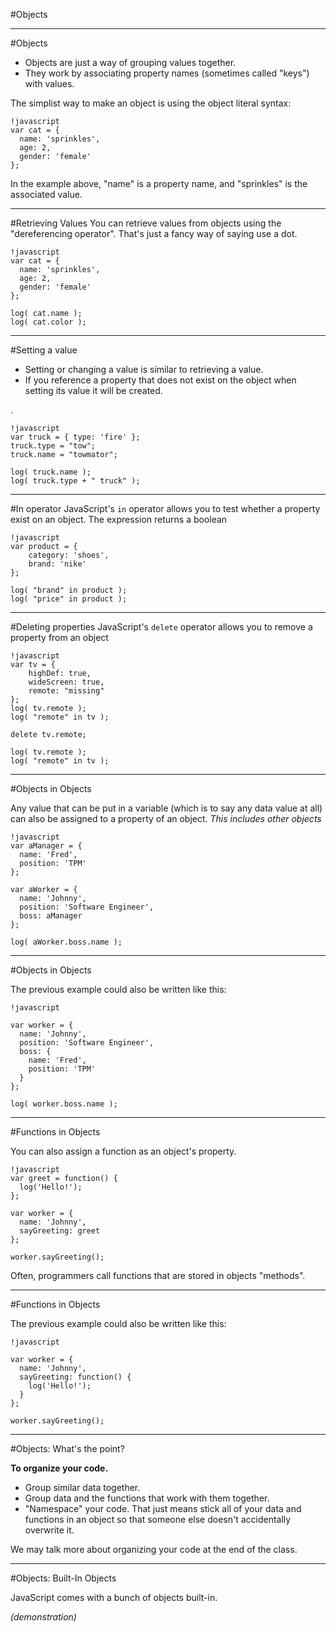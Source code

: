 #Objects

---
#Objects

- Objects are just a way of grouping values together.
- They work by associating property names (sometimes called "keys") with values.

The simplist way to make an object is using the object literal syntax:

    !javascript
    var cat = {
      name: 'sprinkles',
      age: 2,
      gender: 'female'
    };

In the example above, "name" is a property name, and "sprinkles" is the associated value.

---
#Retrieving Values
You can retrieve values from objects using the "dereferencing operator". That's just a fancy way of saying use a dot.

    !javascript
    var cat = {
      name: 'sprinkles',
      age: 2,
      gender: 'female'
    };

    log( cat.name );
    log( cat.color );

---
#Setting a value
- Setting or changing a value is similar to retrieving a value.
- If you reference a property that does not exist on the object when setting its value it will be created.

.

    !javascript
    var truck = { type: 'fire' };
    truck.type = "tow";
    truck.name = "towmator";

    log( truck.name );
    log( truck.type + " truck" );

---
#In operator
JavaScript's `in` operator allows you to test whether a property exist on an object. The expression returns a boolean

    !javascript
    var product = { 
        category: 'shoes', 
        brand: 'nike' 
    };

    log( "brand" in product );
    log( "price" in product );

---
#Deleting properties
JavaScript's `delete` operator allows you to remove a property from an object

    !javascript
    var tv = { 
        highDef: true,
        wideScreen: true, 
        remote: "missing" 
    };
    log( tv.remote );
    log( "remote" in tv );

    delete tv.remote;

    log( tv.remote );
    log( "remote" in tv );

---
#Objects in Objects

Any value that can be put in a variable (which is to say any data value at all) can also be assigned to a property of an object. *This includes other objects*

    !javascript
    var aManager = {
      name: 'Fred',
      position: 'TPM'
    };

    var aWorker = {
      name: 'Johnny',
      position: 'Software Engineer',
      boss: aManager
    };

    log( aWorker.boss.name );

---
#Objects in Objects

The previous example could also be written like this:

    !javascript

    var worker = {
      name: 'Johnny',
      position: 'Software Engineer',
      boss: {
        name: 'Fred',
        position: 'TPM'
      }
    };

    log( worker.boss.name );

---
#Functions in Objects

You can also assign a function as an object's property.

    !javascript
    var greet = function() {
      log('Hello!');
    };

    var worker = {
      name: 'Johnny',
      sayGreeting: greet
    };

    worker.sayGreeting();

Often, programmers call functions that are stored in objects "methods".

---
#Functions in Objects

The previous example could also be written like this:

    !javascript

    var worker = {
      name: 'Johnny',
      sayGreeting: function() {
        log('Hello!');
      }
    };

    worker.sayGreeting();

---
#Objects: What's the point?

**To organize your code.**

- Group similar data together.
- Group data and the functions that work with them together.
- "Namespace" your code. That just means stick all of your data and functions in an object so that someone else doesn't accidentally overwrite it.

We may talk more about organizing your code at the end of the class.

---
#Objects: Built-In Objects

JavaScript comes with a bunch of objects built-in.

*(demonstration)*

